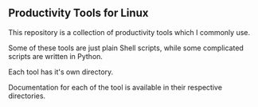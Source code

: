 ## Productivity Tools for Linux

This repository is a collection of productivity tools which I commonly use.  

Some of these tools are just plain Shell scripts, while some complicated scripts are written in Python.

Each tool has it's own directory. 

Documentation for each of the tool is available in their respective directories.


